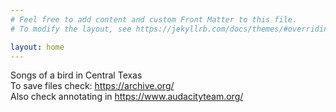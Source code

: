 ```yaml
---
# Feel free to add content and custom Front Matter to this file.
# To modify the layout, see https://jekyllrb.com/docs/themes/#overriding-theme-defaults

layout: home
---
```


Songs of a bird in Central Texas\
To save files check: https://archive.org/ \
Also check annotating in https://www.audacityteam.org/
